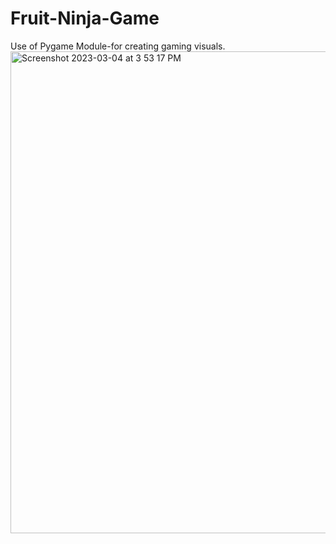 # Fruit-Ninja-Game
Use of Pygame Module-for creating gaming visuals.
<img width="771" alt="Screenshot 2023-03-04 at 3 53 17 PM" src="https://user-images.githubusercontent.com/126950475/222894731-bb6c4f70-baa1-4d15-a30c-e40da78c97a2.png">
